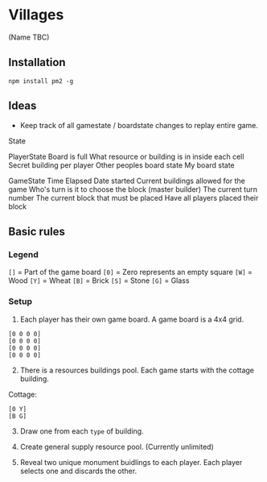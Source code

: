 # Villages
(Name TBC)

## Installation

```
npm install pm2 -g
```

## Ideas

- Keep track of all gamestate / boardstate changes to replay entire game.


State

PlayerState
Board is full
What resource or building is in inside each cell
Secret building per player
Other peoples board state
My board state


GameState
Time Elapsed
Date started
Current buildings allowed for the game
Who's turn is it to choose the block (master builder)
The current turn number
The current block that must be placed
Have all players placed their block


## Basic rules

### Legend

`[]` = Part of the game board
`[0]` = Zero represents an empty square
`[W]` = Wood
`[Y]` = Wheat
`[B]` = Brick
`[S]` = Stone
`[G]` = Glass


### Setup
1. Each player has their own game board. A game board is a 4x4 grid.
```
[0 0 0 0]
[0 0 0 0]
[0 0 0 0]
[0 0 0 0]
```


2. There is a resources buildings pool. Each game starts with the cottage building.

Cottage:
```
[0 Y]
[B G]
```

3. Draw one from each `type` of building.

4. Create general supply resource pool. (Currently unlimited)

5. Reveal two unique monument buidlings to each player. Each player selects one and discards the other.